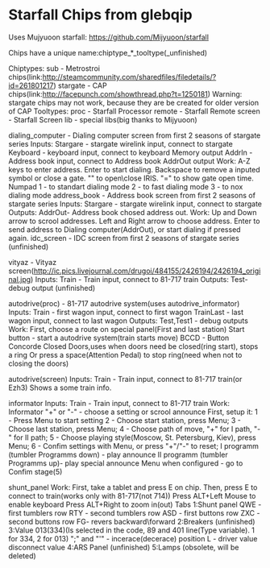 
Starfall Chips from glebqip
=============

Uses Mujyuoon starfall:
https://github.com/Mijyuoon/starfall

Chips have a unique name:chiptype_*_tooltype(_unfinished)

Chiptypes:
sub - Metrostroi chips(link:http://steamcommunity.com/sharedfiles/filedetails/?id=261801217)
stargate - CAP chips(link:http://facepunch.com/showthread.php?t=1250181)
Warning: stargate chips may not work, because they are be created for older version of CAP
Tooltypes:
proc - Starfall Processor
remote - Starfall Remote
screen - Starfall Screen
lib - special libs(big thanks to Mijyuoon)

dialing_computer - Dialing computer screen from first 2 seasons of stargate series
Inputs:
Stargare - stargate wirelink input, connect to stargate
Keyboard - keyboard input, connect to keyboard Memory output
AddrIn - Address book input, connect to Address book AddrOut output
Work:
A-Z keys to enter address.
Enter to start dialing.
Backspace to remove a inputed symbol or close a gate.
"\" to open\close IRIS.
"=" to show gate open time.
Numpad
1 - to standart dialing mode
2 - to fast dialing mode
3 - to nox dialing mode
address_book - Address book screen from first 2 seasons of stargate series
Inputs:
Stargare - stargate wirelink input, connect to stargate
Outputs:
AddrOut- Address book chosed address out.
Work:
Up and Down arrow to scrool addresses.
Left and Right arrow to choose address.
Enter to send address to Dialing computer(AddrOut), or start dialing if pressed again.
idc_screen - IDC screen from first 2 seasons of stargate series
(unfinished)

vityaz - Vityaz screen(http://ic.pics.livejournal.com/drugoi/484155/2426194/2426194_original.jpg)
Inputs:
Train - Train input, connect to 81-717 train
Outputs:
Test- debug output
(unfinished)

autodrive(proc) - 81-717 autodrive system(uses autodrive_informator)
Inputs:
Train - first wagon input, connect to first wagon
TrainLast - last wagon input, connect to last wagon
Outputs:
Test,Test1 - debug outputs
Work:
First, choose a route on special panel(First and last station)
Start button - start a autodrive system(train starts move)
BCCD - Button Concorde Closed Doors,uses when doors need be closed(ring start), stops a ring
Or press a space(Attention Pedal) to stop ring(need when not to closing the doors)

autodrive(screen)
Inputs:
Train - Train input, connect to 81-717 train(or Ezh3)
Shows a some train info.

informator
Inputs:
Train - Train input, connect to 81-717 train
Work:
Informator "+" or "-" - choose a setting or scrool announce
First, setup it:
1 - Press Menu to start setting
2 - Choose start station, press Menu;
3 - Choose last station, press Menu;
4 - Choose path of move, "+" for I path, "-" for II path;
5 - Choose playing style(Moscow, St. Petersburg, Kiev), press Menu;
6 - Confim settings with Menu, or press "+"/"-" to reset;
I programm (tumbler Programms down) - play announce
II programm (tumbler Programms up)- play special announce
Menu when configured - go to Confim stage(5)

shunt_panel
Work:
First, take a tablet and press E on chip.
Then, press E to connect to train(works only with 81-717(not 714))
Press ALT+Left Mouse to enable keyboard
Press ALT+Right to zoom in(out)
Tabs
1:Shunt panel
QWE - first tumblers row
RTY - second tumblers row
ASD - first buttons row
ZXC - second buttons row
FG- revers backward\forward
2:Breakers
(unfinished)
3:Value 013(334)(Is selected in the code, 89 and 401 line(Type variable). 1 for 334, 2 for 013)
";" and "'" - incerace(decerace) position
L - driver value disconnect value
4:ARS Panel
(unfinished)
5:Lamps
(obsolete, will be deleted)
